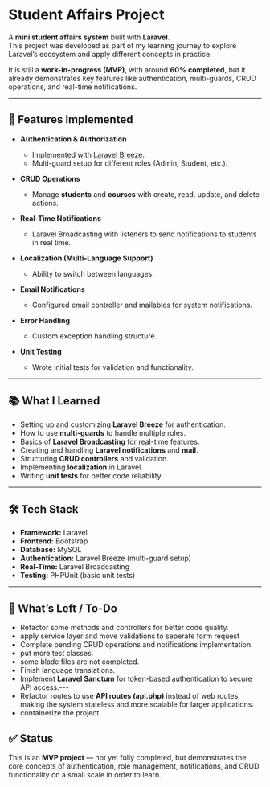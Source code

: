 # Student Affairs Project

A **mini student affairs system** built with **Laravel**.  
This project was developed as part of my learning journey to explore Laravel’s ecosystem and apply different concepts in practice.  

It is still a **work-in-progress (MVP)**, with around **60% completed**, but it already demonstrates key features like authentication, multi-guards, CRUD operations, and real-time notifications.

---

## 🚀 Features Implemented

- **Authentication & Authorization**
  - Implemented with [Laravel Breeze](https://laravel.com/docs/starter-kits#breeze).
  - Multi-guard setup for different roles (Admin, Student, etc.).

- **CRUD Operations**
  - Manage **students** and **courses** with create, read, update, and delete actions.

- **Real-Time Notifications**
  - Laravel Broadcasting with listeners to send notifications to students in real time.

- **Localization (Multi-Language Support)**
  - Ability to switch between languages.

- **Email Notifications**
  - Configured email controller and mailables for system notifications.

- **Error Handling**
  - Custom exception handling structure.

- **Unit Testing**
  - Wrote initial tests for validation and functionality.

---

## 📚 What I Learned

- Setting up and customizing **Laravel Breeze** for authentication.
- How to use **multi-guards** to handle multiple roles.
- Basics of **Laravel Broadcasting** for real-time features.
- Creating and handling **Laravel notifications** and **mail**.
- Structuring **CRUD controllers** and validation.
- Implementing **localization** in Laravel.
- Writing **unit tests** for better code reliability.

---

## 🛠 Tech Stack

- **Framework:** Laravel  
- **Frontend:** Bootstrap  
- **Database:** MySQL  
- **Authentication:** Laravel Breeze (multi-guard setup)  
- **Real-Time:** Laravel Broadcasting  
- **Testing:** PHPUnit (basic unit tests)  

---

## 📌 What’s Left / To-Do

- Refactor some methods and controllers for better code quality.
- apply service layer and move validations to seperate form request
- Complete pending CRUD operations and notifications implementation.
- put more test classes.  
- some blade files are not completed.  
- Finish language translations.  
- Implement **Laravel Sanctum** for token-based authentication to secure API access.---
- Refactor routes to use **API routes (api.php)** instead of web routes, making the system stateless and more scalable for larger applications.
- containerize the project

## ✅ Status

This is an **MVP project** — not yet fully completed, but demonstrates the core concepts of authentication, role management, notifications, and CRUD functionality on a small scale in order to learn.
